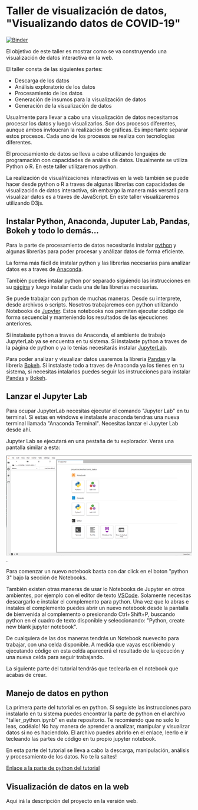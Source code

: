 # Taller de visualización de datos, "Visualizando datos de COVID-19"

[![Binder](https://mybinder.org/badge_logo.svg)](https://mybinder.org/v2/gh/irvingfisica/taller01/master)

El objetivo de este taller es mostrar como se va construyendo una visualización de datos interactiva en la web. 

El taller consta de las siguientes partes:

* Descarga de los datos
* Análisis exploratorio de los datos
* Procesamiento de los datos
* Generación de insumos para la visualización de datos
* Generación de la visualización de datos

Usualmente para llevar a cabo una visualización de datos necesitamos procesar los datos y luego visualizarlos. Son dos procesos diferentes, aunque ambos invloucran la realización de gráficas. Es importante separar estos procesos. Cada uno de los procesos se realiza con tecnologías diferentes.

El procesamiento de datos se lleva a cabo utilizando lenguajes de programación con capacidades de análisis de datos. Usualmente se utiliza Python o R. En este taller utilizaremos python.

La realización de visualñizaciones interactivas en la web también se puede hacer desde python o R a traves de algunas librerías con capacidades de visualización de datos interactiva, sin embargo la manera más versatil para visualizar datos es a traves de JavaScript. En este taller visualizaremos utilizando D3js.

## Instalar Python, Anaconda, Juputer Lab, Pandas, Bokeh y todo lo demás...

Para la parte de procesamiento de datos necesitarás instalar [python](https://www.python.org/) y algunas librerías para poder procesar y análizar datos de forma eficiente. 

La forma más fácil de instalar python y las librerías necesarias para analizar datos es a traves de [Anaconda](https://www.anaconda.com/products/individual).

También puedes intalar python por separado siguiendo las instrucciones en su [página](https://www.python.org/downloads/) y luego instalar cada una de las librerías necesarias.

Se puede trabajar con python de muchas maneras. Desde su interprete, desde archivos o scripts. Nosotros trabajaremos con python utilizando Notebooks de [Jupyter](https://jupyter.org/). Estos notebooks nos permiten ejecutar código de forma secuencial y manteniendo los resultados de las ejecuciones anteriores. 

Si instalaste python a traves de Anaconda, el ambiente de trabajo JupyterLab ya se encuentra en tu sistema. Si instalaste python a traves de la página de python o ya lo tenías necesitarás instalar [JupyterLab](https://jupyter.org/install.html).

Para poder analizar y visualizar datos usaremos la librería [Pandas](https://pandas.pydata.org/pandas-docs/stable/index.html) y la librería [Bokeh](https://docs.bokeh.org/en/latest/index.html). Si instalaste todo a traves de Anaconda ya los tienes en tu sistema, si necesitas intalarlos puedes seguir las instrucciones para instalar [Pandas](https://pandas.pydata.org/pandas-docs/stable/getting_started/index.html#getting-started) y [Bokeh](https://docs.bokeh.org/en/latest/docs/installation.html).

## Lanzar el Jupyter Lab

Para ocupar JupyterLab necesitas ejecutar el comando "Jupyter Lab" en tu terminal. Si estas en windows e instalaste anaconda tendras una nueva terminal llamada "Anaconda Terminal". Necesitas lanzar el Jupyter Lab desde ahí.

Jupyter Lab se ejecutará en una pestaña de tu explorador. Veras una pantalla similar a esta: 

![Jupyter Lab](./imagenes/img1.png).

Para comenzar un nuevo notebook basta con dar click en el boton "python 3" bajo la sección de Notebooks.

También existen otras maneras de usar lo Notebooks de Jupyter en otros ambientes, por ejemplo con el editor de texto [VSCode](https://code.visualstudio.com/). Solamente necesitas descargarlo e instalar el complemento para python. Una vez que lo abras e instales el complemento puedes abrir un nuevo notebook desde la pantalla de bienvenida al complemento o presionando Ctrl+Shift+P, buscando python en el cuadro de texto disponible y seleccionando: "Python, create new blank jupyter notebook". 

De cualquiera de las dos maneras tendrás un Notebook nuevecito para trabajar, con una celda disponible. A medida que vayas escribiendo y ejecutando código en esta celda aparecerá el resultado de la ejecución y una nueva celda para seguir trabajando.

La siguiente parte del tutorial tendrás que teclearla en el notebook que acabas de crear.

## Manejo de datos en python

La primera parte del tutorial es en python. Si seguiste las instrucciones para instalarlo en tu sistema puedes encontrar la parte de python en el archivo "taller_python.ipynb" en este repositorio. Te recomiendo que no solo lo leas, codéalo! No hay manera de aprender a analizar, manipular y visualizar datos si no es haciendolo. El archivo puedes abrirlo en el enlace, leerlo e ir tecleando las partes de código en tu propio jupyter notebook.

En esta parte del tutorial se lleva a cabo la descarga, manipulación, análisis y procesamiento de los datos. No te la saltes!

[Enlace a la parte de python del tutorial](https://nbviewer.jupyter.org/github/irvingfisica/taller01/blob/master/taller_python.ipynb)

## Visualización de datos en la web

Aquí irá la descripción del proyecto en la versión web.